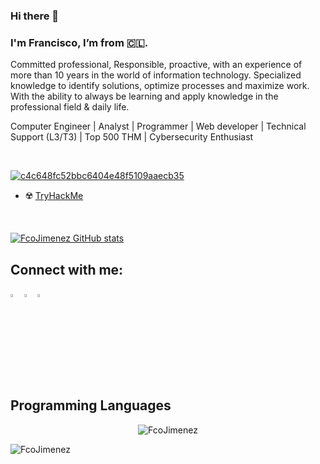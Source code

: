 ### Hi there 🤘 

### I'm Francisco, I’m from 🇨🇱. 



Committed professional, Responsible, proactive, with an experience of more than 10 years in the world of information technology. Specialized knowledge to identify solutions, optimize processes and maximize work. With the ability to always be learning and apply knowledge in the professional field & daily life.

Computer Engineer | Analyst | Programmer | Web developer | Technical Support (L3/T3) | Top 500 THM | Cybersecurity Enthusiast

<br>

<a href="https://imgbb.com/"><img src="https://i.ibb.co/RY0RWPK/c4c648fc52bbc6404e48f5109aaecb35.jpg" alt="c4c648fc52bbc6404e48f5109aaecb35" border="0"></a>
- ☢️ [TryHackMe](https://tryhackme.com/p/Longho/)
</br>


[![FcoJimenez GitHub stats](https://github-readme-stats.vercel.app/api?username=FcoJimenez&theme=dark)](https://github.com/FcoJimenez/github-readme-stats)


## Connect with me:


[<img src="https://img.icons8.com/color/48/000000/linkedin.png" width="3.5%"/>](https://www.linkedin.com/in/francisco-jimenez-alcantara/)
[<img src="https://img.icons8.com/color/48/000000/twitter.png" width="3.5%"/>](https://twitter.com/l0ngh0)
[<img src="https://miro.medium.com/max/1220/1*kZDwNIxYuMsAyTUrx1vD0Q.png" width="3.5%"/>](https://tryhackme.com/p/W1pl4sh/)


## Programming Languages
<div align="center">
  <p><img align="center" src="https://github-readme-stats.vercel.app/api/top-langs?username=FcoJimenez&show_icons=true&locale=en&layout=compact" alt="FcoJimenez" /></p>
</div>

<img src="https://komarev.com/ghpvc/?username=FcoJimenez&label=Profile%20views&color=0e75b6&style=flat" alt="FcoJimenez" />
  

<!--
**FcoJimenez/FcoJimenez** is a ✨ _special_ ✨ repository because its `README.md` (this file) appears on your GitHub profile.

Here are some ideas to get you started:

- 🔭 I’m currently working on ...
- 🌱 I’m currently learning ...
- 👯 I’m looking to collaborate on ...
- 🤔 I’m looking for help with ...
- 💬 Ask me about ...
- 📫 How to reach me: ...
- 😄 Pronouns: ...
- ⚡ Fun fact: ...
-->
